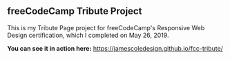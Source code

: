 ## freeCodeCamp Tribute Project

This is my Tribute Page project for freeCodeCamp's Responsive Web Design certification, which I completed on May 26, 2019. 

**You can see it in action here:** https://jamescoledesign.github.io/fcc-tribute/